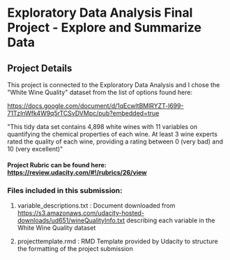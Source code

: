 # Exploratory Data Analysis Final Project - Explore and Summarize Data


## Project Details

This project is connected to the Exploratory Data Analysis and I chose the "White Wine Quality" dataset from the list of options found here: 

https://docs.google.com/document/d/1qEcwltBMlRYZT-l699-71TzInWfk4W9q5rTCSvDVMpc/pub?embedded=true

"This tidy data set contains 4,898 white wines with 11 variables on quantifying the chemical properties of each wine. At least 3 wine experts rated the quality of each wine, providing a rating between 0 (very bad) and 10 (very excellent)"

#### Project Rubric can be found here: https://review.udacity.com/#!/rubrics/26/view

### Files included in this submission:

1. variable_descriptions.txt :
	Document downloaded from https://s3.amazonaws.com/udacity-hosted-downloads/ud651/wineQualityInfo.txt describing each variable in the White Wine Quality dataset

2. projecttemplate.rmd : RMD Template provided by Udacity to structure the formatting of the project submission
